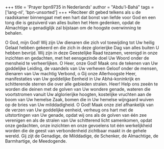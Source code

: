 +++
title = 'Prayer bpn9735 in Nederlands'
author = "Abdu'l-Bahá"
tags = ['lang-nl', 'bpn-unsorted']
+++
*Reciteer dit gebed telkens als u de raadskamer binnengaat met een hart dat bonst van liefde voor God en een tong die is gezuiverd van alles buiten het Hem gedenken, opdat de Almachtige u genadiglijk zal bijstaan om de hoogste overwinning te behalen.


O God, mijn God! Wij zijn Uw dienaren die zich vol toewijding tot Uw heilig Gelaat hebben gekeerd en die zich in deze glorierijke Dag van alles buiten U hebben bevrijd. Wij zijn in deze Geestelijke Raad tezamen, verenigd in onze inzichten en gedachten, met het eensgezinde doel Uw Woord onder de mensheid te verheerlijken. O Heer, onze God! Maak ons de tekenen van Uw goddelijke Leiding, de vaandels van Uw verheven Geloof onder de mensen, dienaren van Uw machtig Verbond, o Gij onze Allerhoogste Heer, manifestaties van Uw goddelijke Eenheid in Uw Abhá-koninkrijk en schitterende sterren die over alle gebieden stralen. Heer! Help ons zeeën te worden die deinen met de golven van Uw wondere genade, wateren die voortstromen vanuit Uw alglorierijke hoogten, kostelijke vruchten aan de boom van Uw hemelse Zaak, bomen die in Uw hemelse wijngaard wuiven op de bries van Uw milddadigheid. O God! Maak onze ziel afhankelijk van de verzen van Uw goddelijke eenheid, verheug ons hart met de uitstortingen van Uw genade, opdat wij ons als de golven van één zee verenigen en als de stralen van Uw schitterend licht samenkomen, opdat onze gedachten, onze inzichten en onze gevoelens tot één werkelijkheid worden die de geest van verbondenheid zichtbaar maakt in de gehele wereld. Gij zijt de Genadige, de Milddadige, de Schenker, de Almachtige, de Barmhartige, de Meedogende.
